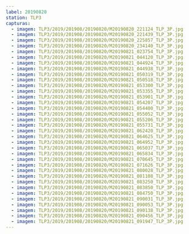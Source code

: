 ```yaml
---
label: 20190820
station: TLP3
capturas:
  - imagem: TLP3/2019/201908/20190820/M20190820_221124_TLP_3P.jpg
  - imagem: TLP3/2019/201908/20190820/M20190820_221439_TLP_3P.jpg
  - imagem: TLP3/2019/201908/20190820/M20190820_225857_TLP_3P.jpg
  - imagem: TLP3/2019/201908/20190820/M20190820_234140_TLP_3P.jpg
  - imagem: TLP3/2019/201908/20190820/M20190821_023754_TLP_3P.jpg
  - imagem: TLP3/2019/201908/20190820/M20190821_044120_TLP_3P.jpg
  - imagem: TLP3/2019/201908/20190820/M20190821_044924_TLP_3P.jpg
  - imagem: TLP3/2019/201908/20190820/M20190821_044938_TLP_3P.jpg
  - imagem: TLP3/2019/201908/20190820/M20190821_050319_TLP_3P.jpg
  - imagem: TLP3/2019/201908/20190820/M20190821_050518_TLP_3P.jpg
  - imagem: TLP3/2019/201908/20190820/M20190821_053300_TLP_3P.jpg
  - imagem: TLP3/2019/201908/20190820/M20190821_053355_TLP_3P.jpg
  - imagem: TLP3/2019/201908/20190820/M20190821_053901_TLP_3P.jpg
  - imagem: TLP3/2019/201908/20190820/M20190821_054207_TLP_3P.jpg
  - imagem: TLP3/2019/201908/20190820/M20190821_054400_TLP_3P.jpg
  - imagem: TLP3/2019/201908/20190820/M20190821_055052_TLP_3P.jpg
  - imagem: TLP3/2019/201908/20190820/M20190821_055206_TLP_3P.jpg
  - imagem: TLP3/2019/201908/20190820/M20190821_055731_TLP_3P.jpg
  - imagem: TLP3/2019/201908/20190820/M20190821_062420_TLP_3P.jpg
  - imagem: TLP3/2019/201908/20190820/M20190821_064625_TLP_3P.jpg
  - imagem: TLP3/2019/201908/20190820/M20190821_064952_TLP_3P.jpg
  - imagem: TLP3/2019/201908/20190820/M20190821_065037_TLP_3P.jpg
  - imagem: TLP3/2019/201908/20190820/M20190821_065834_TLP_3P.jpg
  - imagem: TLP3/2019/201908/20190820/M20190821_070645_TLP_3P.jpg
  - imagem: TLP3/2019/201908/20190820/M20190821_071626_TLP_3P.jpg
  - imagem: TLP3/2019/201908/20190820/M20190821_080028_TLP_3P.jpg
  - imagem: TLP3/2019/201908/20190820/M20190821_081108_TLP_3P.jpg
  - imagem: TLP3/2019/201908/20190820/M20190821_083250_TLP_3P.jpg
  - imagem: TLP3/2019/201908/20190820/M20190821_083850_TLP_3P.jpg
  - imagem: TLP3/2019/201908/20190820/M20190821_084750_TLP_3P.jpg
  - imagem: TLP3/2019/201908/20190820/M20190821_090031_TLP_3P.jpg
  - imagem: TLP3/2019/201908/20190820/M20190821_090053_TLP_3P.jpg
  - imagem: TLP3/2019/201908/20190820/M20190821_090138_TLP_3P.jpg
  - imagem: TLP3/2019/201908/20190820/M20190821_090456_TLP_3P.jpg
  - imagem: TLP3/2019/201908/20190820/M20190821_091947_TLP_3P.jpg
---
```

